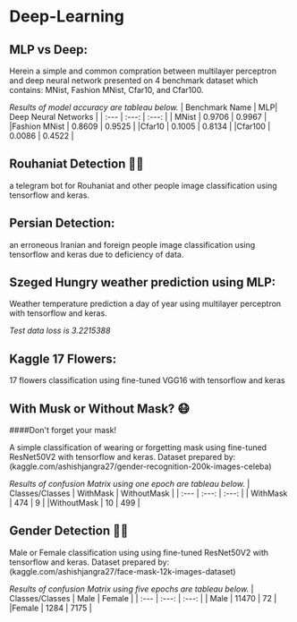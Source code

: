 # Deep-Learning

## MLP vs Deep:

Herein a simple and common compration between multilayer perceptron and deep neural network presented on 4 benchmark dataset which contains: MNist, Fashion MNist, Cfar10, and Cfar100.

*Results of model accuracy are tableau below.*
| Benchmark Name | MLP| Deep Neural Networks |
| :---         |     :---:      |          :---: |
| MNist  | 0.9706     | 0.9967    |
|Fashion MNist     | 0.8609       | 0.9525    |
|Cfar10     | 0.1005       | 0.8134      |
|Cfar100     | 0.0086       | 0.4522      |

## Rouhaniat Detection 👳‍♂️

a telegram bot for Rouhaniat and other people image classification using tensorflow and keras.

## Persian Detection:

an erroneous Iranian and foreign people image classification using tensorflow and keras due to deficiency of data.

## Szeged Hungry weather prediction using MLP:

Weather temperature prediction a day of year using multilayer perceptron with tensorflow and keras.

*Test data loss is 3.2215388*

## Kaggle 17 Flowers: 

17 flowers classification using fine-tuned VGG16 with tensorflow and keras

## With Musk or Without Mask? 😷

####Don't forget your mask!

A simple classification of wearing or forgetting mask using fine-tuned ResNet50V2 with tensorflow and keras.
Dataset prepared by: (kaggle.com/ashishjangra27/gender-recognition-200k-images-celeba)

*Results of confusion Matrix using one epoch are tableau below.*
| Classes/Classes | WithMask | WithoutMask |
| :---         |     :---:      |          :---: |
| WithMask  | 474     | 9    |
|WithoutMask    | 10       | 499   |

## Gender Detection 👨👩

Male or Female classification using using fine-tuned ResNet50V2 with tensorflow and keras.
Dataset prepared by: (kaggle.com/ashishjangra27/face-mask-12k-images-dataset)

*Results of confusion Matrix using five epochs are tableau below.*
| Classes/Classes | Male | Female |
| :---         |     :---:      |          :---: |
| Male  | 11470     | 72    |
|Female    | 1284       | 7175   |
